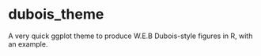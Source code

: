 # dubois_theme
A very quick ggplot theme to produce W.E.B Dubois-style figures in R, with an example. 
